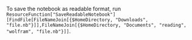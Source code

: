 To save the notebook as readable format, run ``ResourceFunction["SaveReadableNotebook"][FindFile[FileNameJoin[{$HomeDirectory, "Downloads", "file.nb"}]],FileNameJoin[{$HomeDirectory, "Documents", "reading", "wolfram", "file.nb"}]]``.